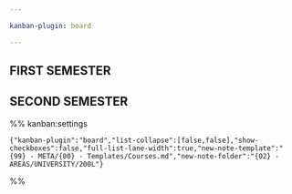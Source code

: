 ```yaml
---

kanban-plugin: board

---
```


## FIRST SEMESTER



## SECOND SEMESTER





%% kanban:settings
```
{"kanban-plugin":"board","list-collapse":[false,false],"show-checkboxes":false,"full-list-lane-width":true,"new-note-template":"{99} - META/{00} - Templates/Courses.md","new-note-folder":"{02} - AREAS/UNIVERSITY/200L"}
```
%%